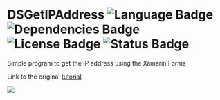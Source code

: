 # DSGetIPAddress ![Language Badge](https://img.shields.io/badge/Language-Xamarin-red.svg) ![Dependencies Badge](https://img.shields.io/badge/Dependencies-None-brightgreen.svg) ![License Badge](https://img.shields.io/badge/License-MIT-blue.svg) ![Status Badge](https://img.shields.io/badge/Status-Stable-brightgreen.svg)

Simple program to get the IP address using the Xamarin Forms

Link to the original [tutorial](https://www.xamarinbrasil.com.br/disiqueira/xamarin/endereco-de-ip-com-o-xamarin-forms/)

![](https://i.imgur.com/ivlBbyt.jpg)
